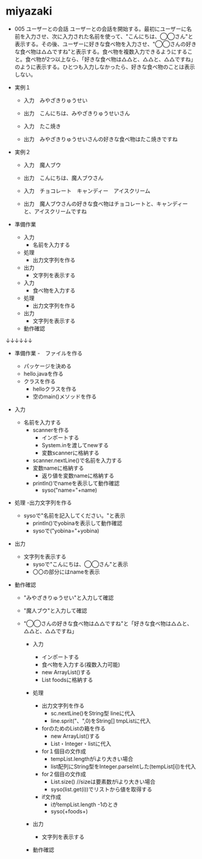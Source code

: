 # miyazaki

- 005 ユーザーとの会話
ユーザーとの会話を開始する。最初にユーザーに名前を入力させ、次に入力された名前を使って、"こんにちは、◯◯さん"と表示する。その後、ユーザーに好きな食べ物を入力させ、"◯◯さんの好きな食べ物は△△ですね"と表示する。食べ物を複数入力できるようにすること。食べ物が2つ以上なら、「好きな食べ物は△△と、△△と、△△ですね」のように表示する。ひとつも入力しなかったら、好きな食べ物のことは表示しない。

- 実例１
  -  入力　みやざきりゅうせい
  -  出力　こんにちは、みやざきりゅうせいさん

  -  入力　たこ焼き
  -  出力　みやざきりゅうせいさんの好きな食べ物はたこ焼きですね

- 実例２
  -  入力　魔人ブウ
  - 出力　こんにちは、魔人ブウさん

  - 入力　チョコレート　キャンディー　アイスクリーム
  - 出力　魔人ブウさんの好きな食べ物はチョコレートと、キャンディーと、アイスクリームですね

- 準備作業
  - 入力
    - 名前を入力する
  - 処理
    - 出力文字列を作る
  - 出力 
    - 文字列を表示する
  - 入力
    - 食べ物を入力する
  - 処理
    - 出力文字列を作る
  - 出力
    - 文字列を表示する
  - 動作確認

↓↓↓↓↓↓

- 準備作業
  -　ファイルを作る
    - パッケージを決める
    - hello.javaを作る
  - クラスを作る
    - helloクラスを作る
    - 空のmain()メソッドを作る
- 入力
  - 名前を入力する
    - scannerを作る
      - インポートする
      - System.inを渡してnewする
      - 変数scannerに格納する
    - scanner.nextLine()で名前を入力する
    - 変数nameに格納する
      - 返り値を変数nameに格納する
    - println()でnameを表示して動作確認
      - syso("name="+name)
 - 処理
   -出力文字列を作る
      - sysoで"名前を記入してください。"と表示
        - println()でyobinaを表示して動作確認
        - sysoで("yobina="+yobina)
     
  - 出力
    - 文字列を表示する 
      - sysoで"こんにちは、◯◯さん"と表示
      - 〇〇の部分にはnameを表示

  - 動作確認
    - "みやざきりゅうせい"と入力して確認
    - "魔人ブウ"と入力して確認

    - "◯◯さんの好きな食べ物は△△ですね"と「好きな食べ物は△△と、△△と、△△ですね」
        - 入力
          - インポートする
          - 食べ物を入力する(複数入力可能)
          - new ArrayList()する
          - List<String> foodsに格納する
          
        - 処理
          - 出力文字列を作る
            - sc.nextLine()をString型 lineに代入
            - line.sprit("、",0)をString[] tmpListに代入
          - forのためのListの箱を作る
            - new ArrayList()する
            - List・Integer・listに代入
          - for１個目の文作成
            - tempList.lengthがiより大きい場合
            - list配列にString型をInteger.parseIntした(tempList[i])を代入
          - for２個目の文作成
            - List.size()  //sizeは要素数がiより大きい場合
            - syso(list.get(i))でリストから値を取得する
          - if文作成
            - iがtempList.length -1のとき
            - syso(+foods+)
        - 出力
          - 文字列を表示する
        - 動作確認















